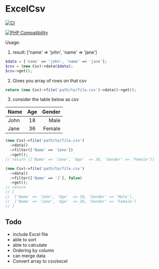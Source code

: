 # ExcelCsv
[![CI](https://github.com/napoleon101392/ExcelCsv/actions/workflows/ci.yml/badge.svg)](https://github.com/napoleon101392/ExcelCsv/actions/workflows/ci.yml)

[![PHP Compatibility](https://github.com/napoleon101392/ExcelCsv/actions/workflows/php.yml/badge.svg)](https://github.com/napoleon101392/ExcelCsv/actions/workflows/php.yml)

Usage:
1. result: ['name' => 'john', 'name' => 'jane']
```php
$data = ['name' => 'john', 'name' => 'jane'];
$csv = (new Csv)->data($data);
$csv->get();
```

2. Gives you array of rows on that csv
```php
return (new Csv)->file('path/to/file.csv')->data()->get();
```

3. consider the table below as csv

| Name        | Age           | Gender  |
| ------------- |:-------------:| -----:|
| John      | 18           | Male |
| Jane      | 36            |   Female |
```php
(new Csv)->file('path/to/file.csv')
  ->data()
  ->filter(['Name' => 'Jane'])
  ->get();
// return [['Name' => 'Jane', 'Age'  => 36, 'Gender' => 'Female']]

(new Csv)->file('path/to/file.csv')
  ->data()
  ->filter(['Name' => 'J'], false)
  ->get();
// return
// [
//  ['Name' => 'John', 'Age'  => 18, 'Gender' => 'Male'],
//  ['Name' => 'Jane', 'Age'  => 36, 'Gender' => 'Female']
// ]
```

## Todo
- include Excel file
- able to sort
- able to calculate
- Ordering by column
- can merge data
- Convert array to csv/excel
